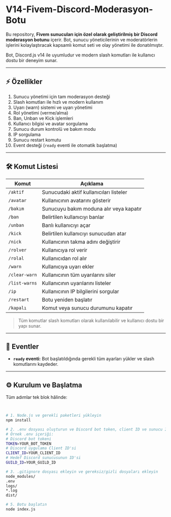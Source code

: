 # V14-Fivem-Discord-Moderasyon-Botu

Bu repository, **Fivem sunucuları için özel olarak geliştirilmiş bir Discord moderasyon botunu** içerir. Bot, sunucu yöneticilerinin ve moderatörlerin işlerini kolaylaştıracak kapsamlı komut seti ve olay yönetimi ile donatılmıştır.  

Bot, Discord.js v14 ile uyumludur ve modern slash komutları ile kullanıcı dostu bir deneyim sunar.  

---

## ⚡ Özellikler

1. Sunucu yönetimi için tam moderasyon desteği  
2. Slash komutları ile hızlı ve modern kullanım  
3. Uyarı (warn) sistemi ve uyarı yönetimi  
4. Rol yönetimi (verme/alma)  
5. Ban, Unban ve Kick işlemleri  
6. Kullanıcı bilgisi ve avatar sorgulama  
7. Sunucu durum kontrolü ve bakım modu  
8. IP sorgulama  
9. Sunucu restart komutu  
10. Event desteği (`ready` eventi ile otomatik başlatma)  

---

## 🛠️ Komut Listesi

| Komut | Açıklama |
|-------|----------|
| `/aktif` | Sunucudaki aktif kullanıcıları listeler |
| `/avatar` | Kullanıcının avatarını gösterir |
| `/bakım` | Sunucuyu bakım moduna alır veya kapatır |
| `/ban` | Belirtilen kullanıcıyı banlar |
| `/unban` | Banlı kullanıcıyı açar |
| `/kick` | Belirtilen kullanıcıyı sunucudan atar |
| `/nick` | Kullanıcının takma adını değiştirir |
| `/rolver` | Kullanıcıya rol verir |
| `/rolal` | Kullanıcıdan rol alır |
| `/warn` | Kullanıcıya uyarı ekler |
| `/clear-warn` | Kullanıcının tüm uyarılarını siler |
| `/list-warns` | Kullanıcının uyarılarını listeler |
| `/ip` | Kullanıcının IP bilgilerini sorgular |
| `/restart` | Botu yeniden başlatır |
| `/kapalı` | Komut veya sunucu durumunu kapatır |

> Tüm komutlar slash komutları olarak kullanılabilir ve kullanıcı dostu bir yapı sunar.

---

## 🔔 Eventler

- **`ready` eventi:** Bot başlatıldığında gerekli tüm ayarları yükler ve slash komutlarını kaydeder.

---

## ⚙️ Kurulum ve Başlatma

Tüm adımlar tek blok hâlinde:

```bash


# 1. Node.js ve gerekli paketleri yükleyin
npm install

# 2. .env dosyası oluşturun ve Discord bot token, client ID ve sunucu ID ekleyin
# Örnek .env içeriği:
# Discord bot tokeni
TOKEN=YOUR_BOT_TOKEN
# Discord uygulama Client ID'si
CLIENT_ID=YOUR_CLIENT_ID
# Hedef Discord sunucusunun ID'si
GUILD_ID=YOUR_GUILD_ID

# 3. .gitignore dosyası ekleyin ve gereksiz/gizli dosyaları ekleyin
node_modules/
.env
logs/
*.log
dist/

# 5. Botu başlatın
node index.js
